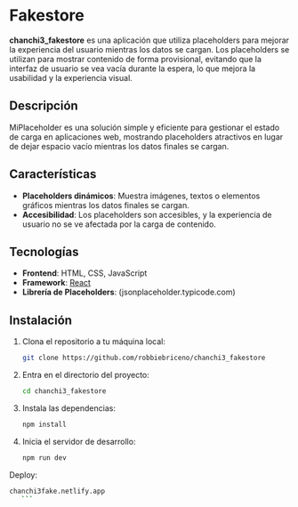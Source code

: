 # Fakestore

**chanchi3_fakestore** es una aplicación que utiliza placeholders para mejorar la experiencia del usuario mientras los datos se cargan. Los placeholders se utilizan para mostrar contenido de forma provisional, evitando que la interfaz de usuario se vea vacía durante la espera, lo que mejora la usabilidad y la experiencia visual.

## Descripción

MiPlaceholder es una solución simple y eficiente para gestionar el estado de carga en aplicaciones web, mostrando placeholders atractivos en lugar de dejar espacio vacío mientras los datos finales se cargan.

## Características

- **Placeholders dinámicos**: Muestra imágenes, textos o elementos gráficos mientras los datos finales se cargan.
- **Accesibilidad**: Los placeholders son accesibles, y la experiencia de usuario no se ve afectada por la carga de contenido.

## Tecnologías

- **Frontend**: HTML, CSS, JavaScript
- **Framework**: [React](https://reactjs.org/) 
- **Librería de Placeholders**: (jsonplaceholder.typicode.com) 

## Instalación

1. Clona el repositorio a tu máquina local:

    ```bash
    git clone https://github.com/robbiebriceno/chanchi3_fakestore
    ```

2. Entra en el directorio del proyecto:

    ```bash
    cd chanchi3_fakestore
    ```

3. Instala las dependencias:

    ```bash
    npm install
    ```

4. Inicia el servidor de desarrollo:

    ```bash
    npm run dev
    ```

Deploy:

 ```bash
chanchi3fake.netlify.app
    ```
